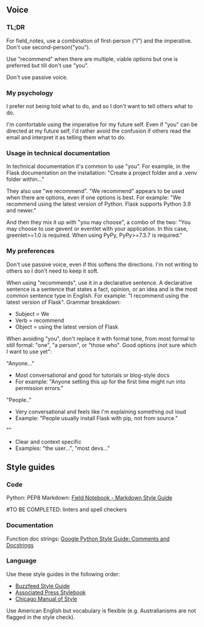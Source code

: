 
## Voice

### TL;DR

For field_notes, use a combination of first-person ("I") and the imperative. Don't use second-person("you").

Use "recommend" when there are multiple, viable options but one is preferred but till don't use "you".

Don't use passive voice.

### My psychology

I prefer not being told what to do, and so I don't want to tell others what to do.

I'm comfortable using the imperative for my future self. Even if "you" can be directed at my future self, I'd rather avoid the confusion if others read the email and interpret it as telling them what to do.

### Usage in technical documentation

In technical documentation it's common to use "you". For example, in the Flask documentation on the installation: "Create a project folder and a .venv folder within..."

They also use "we recommend". "We recommend" appears to be used when there are options, even if one options is best. For example: "We recommend using the latest version of Python. Flask supports Python 3.9 and newer."

And then they mix it up with "you may choose", a combo of the two: "You may choose to use gevent or eventlet with your application. In this case, greenlet>=1.0 is required. When using PyPy, PyPy>=7.3.7 is required."

### My preferences

Don't use passive voice, even if this softens the directions. I'm not writing to others so I don't need to keep it soft.

When using "recommends", use it in a declarative sentence. A declarative sentence is a sentence that states a fact, opinion, or an idea and is the most common sentence type in English. For example: "I recommend using the latest version of Flask". Grammar breakdown:

- Subject = We
- Verb = recommend
- Object = using the latest version of Flask

When avoiding "you", don't replace it with formal tone, from most formal to still formal: "one", "a person", or "those who". Good options (not sure which I want to use yet":

"Anyone..."

- Most conversational and good for tutorials or blog-style docs
- For example: "Anyone setting this up for the first time might run into permission errors."

"People.."

- Very conversational and feels like I'm explaining something out loud
- Example: "People usually install Flask with pip, not from source."

"<role based>"

- Clear and context specific
- Examples: "the user...", "most devs..."

## Style guides

### Code

Python: PEP8
Markdown: [Field Notebook - Markdown Style Guide](MARKDOWN_STYLE_GUIDE.md)

#TO BE COMPLETED: linters and spell checkers

### Documentation

Function doc strings: [Google Python Style Guide: Comments and Docstrings](https://google.github.io/styleguide/pyguide.html#38-comments-and-docstrings)

### Language

Use these style guides in the following order:

- [Buzzfeed Style Guide](https://www.buzzfeed.com/buzzfeednews/buzzfeed-style-guide)
- [Associated Press Stylebook](https://www.apstylebook.com/)
- [Chicago Manual of Style](https://www.chicagomanualofstyle.org/home.html)

Use American English but vocabulary is flexible (e.g. Australianisms are not flagged in the style check).

